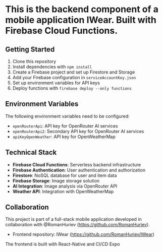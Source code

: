 
# This is the backend component of a mobile application IWear. Built with Firebase Cloud Functions.

## Getting Started

1. Clone this repository
2. Install dependencies with `npm install`
3. Create a Firebase project and set up Firestore and Storage
4. Add your Firebase configuration in `serviceAccountKey.json`
5. Set up environment variables for API keys
6. Deploy functions with `firebase deploy --only functions`

## Environment Variables

The following environment variables need to be configured:
- `openRouterApi`: API key for OpenRouter AI services
- `openRouterApi2`: Secondary API key for OpenRouter AI services
- `apiKeyOpenWeather`: API key for OpenWeatherMap

## Technical Stack

- **Firebase Cloud Functions**: Serverless backend infrastructure
- **Firebase Authentication**: User authentication and authorization
- **Firestore**: NoSQL database for user and item data
- **Firebase Storage**: Image storage solution
- **AI Integration**: Image analysis via OpenRouter API
- **Weather API**: Integration with OpenWeatherMap


## Collaboration

This project is part of a full-stack mobile application developed in collaboration with @RomanHuriev (https://github.com/RomanHuriev).

- Frontend repository: IWear (https://github.com/RomanHuriev/IWear)

The frontend is built with React-Native and CI/CD Expo
